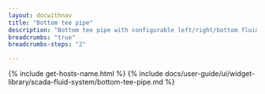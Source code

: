 ```yaml
---
layout: docwithnav
title: "Bottom tee pipe"
description: "Bottom tee pipe with configurable left/right/bottom fluid and leak visualizations."
breadcrumbs: "true"
breadcrumbs-steps: "2"

---
```

{% include get-hosts-name.html %}
{% include docs/user-guide/ui/widget-library/scada-fluid-system/bottom-tee-pipe.md %}
